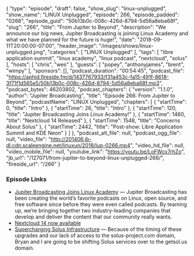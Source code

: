 {
  "type": "episode",
  "draft": false,
  "show_slug": "linux-unplugged",
  "show_name": "LINUX Unplugged",
  "episode": 266,
  "episode_padded": "0266",
  "episode_guid": "50b13b0c-008c-426d-8794-5d56a8eba68f",
  "slug": "266",
  "title": "From Jupiter to Beyond",
  "description": "We announce our big news, Jupiter Broadcasting is joining Linux Academy and what we have planned for the future is huge!",
  "date": "2018-09-11T20:00:00-07:00",
  "header_image": "/images/shows/linux-unplugged.png",
  "categories": [
    "LINUX Unplugged"
  ],
  "tags": [
    "libre application summit",
    "linux academy",
    "linux podcast",
    "nextcloud",
    "solus"
  ],
  "hosts": [
    "chris",
    "wes"
  ],
  "guests": [
    "popey",
    "anthonyjames",
    "brent",
    "wimpy"
  ],
  "sponsors": [],
  "podcast_duration": "00:54:45",
  "podcast_file": "https://aphid.fireside.fm/d/1437767933/f31a453c-fa15-491f-8618-3f71f1d565e5/50b13b0c-008c-426d-8794-5d56a8eba68f.mp3",
  "podcast_bytes": 46203802,
  "podcast_chapters": {
    "version": "1.1.0",
    "author": "Jupiter Broadcasting",
    "title": "Episode 266: From Jupiter to Beyond",
    "podcastName": "LINUX Unplugged",
    "chapters": [
      {
        "startTime": 0,
        "title": "Intro"
      },
      {
        "startTime": 26,
        "title": "Intro"
      },
      {
        "startTime": 120,
        "title": "Jupiter Broadcasting Joins Linux Academy!"
      },
      {
        "startTime": 1460,
        "title": "Nextcloud 14 Released"
      },
      {
        "startTime": 1548,
        "title": "Concerns About Solus"
      },
      {
        "startTime": 2442,
        "title": "Post-show: Libre Application Summit and KDE Neon"
      }
    ]
  },
  "podcast_alt_file": null,
  "podcast_ogg_file": null,
  "video_file": "http://201406.jb-dl.cdn.scaleengine.net/linuxun/2018/lup-0266.mp4",
  "video_hd_file": null,
  "video_mobile_file": null,
  "youtube_link": "https://youtu.be/LoFWcx7rhZo",
  "jb_url": "/127071/from-jupiter-to-beyond-linux-unplugged-266/",
  "fireside_url": "/266"
}


### Episode Links

  * [Jupiter Broadcasting Joins Linux Academy](https://linuxacademy.com/blog/linuxacademy-com/jupiter-broadcasting-joins-linux-academy/ "Jupiter Broadcasting Joins Linux Academy") — Jupiter Broadcasting has been creating the world’s favorite podcasts on Linux, open source, and free software since before they were even called podcasts. By teaming up, we’re bringing together two industry-leading companies that develop and deliver the content that our community really wants.
  * [Nextcloud 14 now available](https://nextcloud.com/blog/nextcloud-14-now-available-with-video-verification-signaltelegram-2fa-support-improved-collaboration-and-gdpr-compliance/ "Nextcloud 14 now available")
  * [Supercharging Solus Infrastructure](https://getsol.us/2018/09/08/supercharging-solus-infrastructure/ "Supercharging Solus Infrastructure") — Because of the timing of these upgrades and our lack of access to the solus-project.com domain, Bryan and I are going to be shifting Solus services over to the getsol.us domain. 


